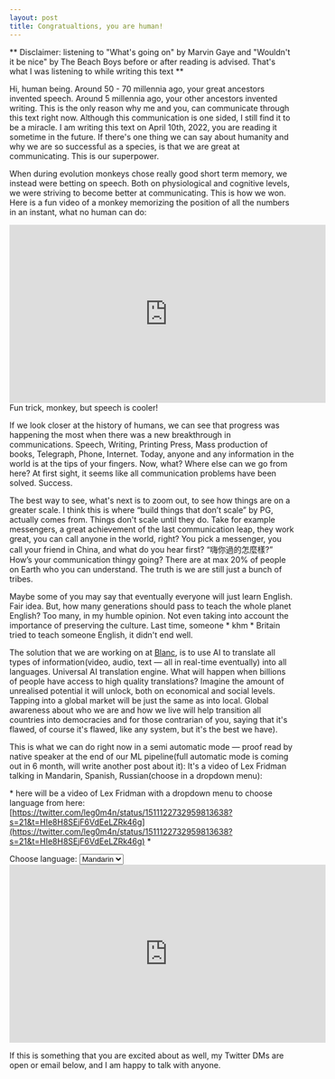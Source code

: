 ```yaml
---
layout: post
title: Congratualtions, you are human! 
---
```

** Disclaimer: listening to "What's going on" by Marvin Gaye and "Wouldn't it be nice" by The Beach Boys before or after reading is advised. That's what I was listening to while writing this text **

Hi, human being. Around 50 - 70 millennia ago, your great ancestors invented speech. Around 5 millennia ago, your other ancestors invented writing. This is the only reason why me and you, can communicate through this text right now. Although this communication is one sided, I still find it to be a miracle. I am writing this text on April 10th, 2022, you are reading it sometime in the future. If there's one thing we can say about humanity and why we are so successful as a species, is that we are great at communicating. This is our superpower.

When during evolution monkeys chose really good short term memory, we instead were betting on speech. Both on physiological and cognitive levels, we were striving to become better at communicating. This is how we won. Here is a fun video of a monkey memorizing the position of all the numbers in an instant, what no human can do:

<iframe width="560" height="315" src="https://www.youtube.com/embed/ravykEih1rE" title="YouTube video player" frameborder="0" allow="accelerometer; autoplay; clipboard-write; encrypted-media; gyroscope; picture-in-picture" allowfullscreen></iframe>
Fun trick, monkey, but speech is cooler!

If we look closer at the history of humans, we can see that progress was happening the most when there was a new breakthrough in communications. Speech, Writing, Printing Press, Mass production of books, Telegraph, Phone, Internet. Today, anyone and any information in the world is at the tips of your fingers. Now, what? Where else can we go from here? At first sight, it seems like all communication problems have been solved. Success.

The best way to see, what's next is to zoom out, to see how things are on a greater scale. I think this is where “build things that don’t scale” by PG, actually comes from. Things don't scale until they do. Take for example messengers, a great achievement of the last communication leap, they work great, you can call anyone in the world, right? You pick a messenger, you call your friend in China, and what do you hear first? “嗨你過的怎麼樣?” How’s your communication thingy going? There are at max 20% of people on Earth who you can understand. The truth is we are still just a bunch of tribes.

Maybe some of you may say that eventually everyone will just learn English. Fair idea. But, how many generations should pass to teach the whole planet English? Too many, in my humble opinion. Not even taking into account the importance of preserving the culture. Last time, someone \* khm \* Britain tried to teach someone English, it didn't end well. 

The solution that we are working on at [Blanc](https://useblanc.com), is to use AI to translate all types of information(video, audio, text — all in real-time eventually) into all languages. Universal AI translation engine. What will happen when billions of people have access to high quality translations? Imagine the amount of unrealised potential it will unlock, both on economical and social levels. Tapping into a global market will be just the same as into local. Global awareness about who we are and how we live will help transition all countries into democracies and for those contrarian of you, saying that it's flawed, of course it's flawed, like any system, but it's the best we have).

This is what we can do right now in a semi automatic mode — proof read by native speaker at the end of our ML pipeline(full automatic mode is coming out in 6 month, will write another post about it):
It's a video of Lex Fridman talking in Mandarin, Spanish, Russian(choose in a dropdown menu):

\* here will be a video of Lex Fridman with a dropdown menu to choose language from here: [https://twitter.com/leg0m4n/status/1511122732959813638?s=21&t=HIe8H8SEjF6VdEeLZRk46g](https://twitter.com/leg0m4n/status/1511122732959813638?s=21&t=HIe8H8SEjF6VdEeLZRk46g) \*
<head>
<script>
		function setIframeSource() {
				// behavior of myIframe
				var theSelect = document.getElementById('location');
				var theIframe = document.getElementById('youtube');
				var theUrl;
				theUrl = theSelect.options[theSelect.selectedIndex].value;
				theIframe.src = theUrl;
		}
</script>
</head>
<label for="language">Choose language:</label>
<select id="location" onchange="setIframeSource()">
<option value="https://youtu.be/PnzIaKz5VdA">Mandarin</option>
  <option value="https://youtu.be/5N283BZhN-s">Spanish</option>
  <option value="https://youtu.be/UltGR-tFZv0">Russian</option>
</select>
<iframe id="youtube" width="560" height="315" src="https://youtu.be/PnzIaKz5VdA" frameborder="0" allow="accelerometer; autoplay; clipboard-write; encrypted-media; gyroscope; picture-in-picture" allowfullscreen></iframe>

If this is something that you are excited about as well, my Twitter DMs are open or email below, and I am happy to talk with anyone.






